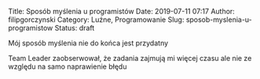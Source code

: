 Title: Sposób myślenia u programistów
Date: 2019-07-11 07:17
Author: filipgorczynski
Category: Luźne, Programowanie
Slug: sposob-myslenia-u-programistow
Status: draft

Mój sposób myślenia nie do końca jest przydatny

Team Leader zaobserwował, że zadania zajmują mi więcej czasu ale nie ze względu na samo naprawienie błędu
